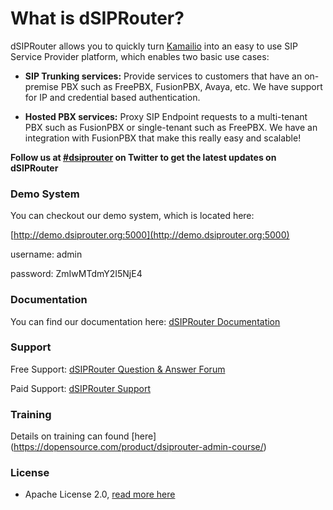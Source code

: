 What is dSIPRouter?
===================

dSIPRouter allows you to quickly turn [Kamailio](https://www.kamailio.org/) into an easy to use SIP Service Provider platform, which enables two basic use cases:

- **SIP Trunking services:** Provide services to customers that have an on-premise PBX such as FreePBX, FusionPBX, Avaya, etc.  We have support for IP and credential based authentication.

- **Hosted PBX services:** Proxy SIP Endpoint requests to a multi-tenant PBX such as FusionPBX or single-tenant such as FreePBX. We have an integration with FusionPBX that make this really easy and scalable!

**Follow us at [#dsiprouter](https://twitter.com/dsiprouter) on Twitter to get the latest updates on dSIPRouter**

### Demo System

You can checkout our demo system, which is located here:

[http://demo.dsiprouter.org:5000](http://demo.dsiprouter.org:5000)

username: admin

password: ZmIwMTdmY2I5NjE4

### Documentation

You can find our documentation here: [dSIPRouter Documentation](https://dsiprouter.readthedocs.io/en/v0.51/)

### Support

Free Support: [dSIPRouter Question & Answer Forum](https://groups.google.com/forum/#!forum/dsiprouter)

Paid Support: [dSIPRouter Support](http://dsiprouter.org/#fh5co-support-section)

### Training

Details on training can found [here] (https://dopensource.com/product/dsiprouter-admin-course/)

### License

* Apache License 2.0, [read more here](./LICENSE)
